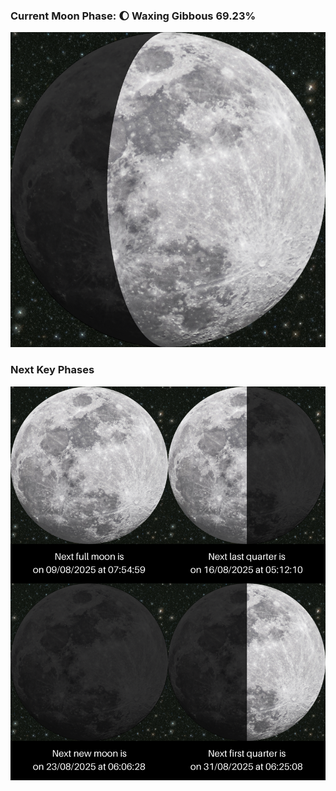 ### Current Moon Phase: 🌔 Waxing Gibbous 69.23%
![Moon Phase](moonphase.png)
### Next Key Phases
![Gallery](gallery.png)